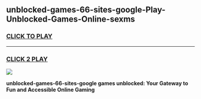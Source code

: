 
## unblocked-games-66-sites-google-Play-Unblocked-Games-Online-sexms
<h3>
<a href="https://premium76.site?title=unblocked-games-66-sites-google&ref=24A">CLICK TO PLAY</a></h3>
<hr>

<h3>
<a href="https://premium76.site?title=unblocked-games-66-sites-google&ref=24A">CLICK 2 PLAY</a>
  
</h3>

<a href="https://premium76.site?title=unblocked-games-66-sites-google&ref=24A"><img src="https://clearcache.store/games.png"></a>


**unblocked-games-66-sites-google games unblocked: Your Gateway to Fun and Accessible Online Gaming**
